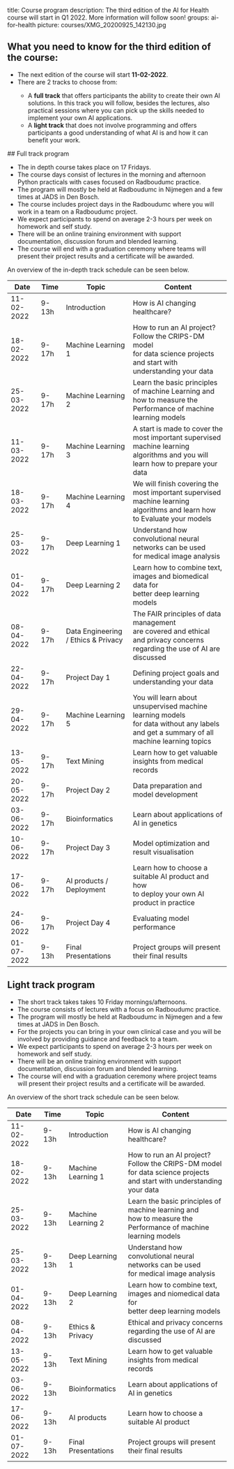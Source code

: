 title: Course program
description: The third edition of the AI for Health course will start in Q1 2022. More information will follow soon!
groups: ai-for-health
picture: courses/XMG_20200925_142130.jpg

## What you need to know for the third edition of the course:

<ul>
  <li>The next edition of the course will start <b>11-02-2022</b>.</li>
<li>There are 2 tracks to choose from: </li>
<ul>
  <li> A <b>full track</b> that offers participants the ability to create their own AI solutions. In this track you will follow, besides the lectures, also practical sessions where you can pick up the skills needed to implement your own AI applications.</li>
  <li> A <b>light track</b> that does not involve programming and offers participants a good understanding of what AI is and how it can benefit your work.</li>
</ul>
</ul>  
## Full track program
<ul>
<li>The in depth course takes place on 17 Fridays.
<li>The course days consist of lectures in the morning and afternoon Python practicals with cases focused on Radboudumc practice.</li>
<li>The program will mostly be held at Radboudumc in Nijmegen and a few times at JADS in Den Bosch.</li>
<li>The course includes project days in the Radboudumc where you will work in a team on a Radboudumc project.</li>
<li>We expect participants to spend on average 2-3 hours per week on homework and self study.</li>
<li>There will be an online training environment with support documentation, discussion forum and blended learning.</li>
<li>The course will end with a graduation ceremony where teams will present their project results and a certificate will be awarded.</li>
</ul>

<!---

- The course will be held on 18 Fridays, with different topics per day, starting in Q1 2022.
- The course days consist of lectures in the morning and afternoon practicals with cases focused on Radboudumc practice.
- The program for the 18 Fridays will mostly be held at Radboudumc in Nijmegen and a few times at JADS in Den Bosch.
- The course includes 4 project days in the Radboudumc where you will work in a team on a Radboudumc project.
- We expect participants to spend on average 2-3 hours per week on homework and self study.
- There will be an online training environment with support documentation, discussion forum and blended learning.
- The course will end with a graduation ceremony where teams will present their project results and a certificate will be awarded.
-->

An overview of the in-depth track schedule can be seen below.

| Date  | Time |  Topic  | Content |
| ----- | ------- | ------| ------ |
| 11-02-2022 | 9-13h | Introduction | How is AI changing healthcare? |
| 18-02-2022 | 9-17h | Machine Learning 1| How to run an AI project? Follow the CRIPS-DM model <br> for data science projects and start with understanding your data |
| 25-03-2022 | 9-17h | Machine Learning 2| Learn the basic principles of machine Learning and <br> how to measure the Performance of machine learning models |
| 11-03-2022 | 9-17h | Machine Learning 3| A start is made to cover the most important supervised <br> machine learning algorithms and you will learn how to prepare your data |
| 18-03-2022 | 9-17h | Machine Learning 4| We will finish covering the most important supervised <br> machine learning algorithms and learn how to Evaluate your models|
| 25-03-2022 | 9-17h | Deep Learning 1| Understand how convolutional neural networks can be used <br> for medical image analysis |
| 01-04-2022 | 9-17h | Deep Learning 2| Learn how to combine text, images and biomedical data for <br> better deep learning models |
| 08-04-2022 | 9-17h | Data Engineering / Ethics & Privacy | The FAIR principles of data management <br> are covered and ethical and privacy concerns regarding the use of AI are discussed |
| 22-04-2022 | 9-17h | Project Day 1 | Defining project goals and understanding your data |
| 29-04-2022 | 9-17h | Machine Learning 5| You will learn about unsupervised machine learning models <br>for data without any labels and get a summary of all machine learning topics |
| 13-05-2022 | 9-17h | Text Mining | Learn how to get valuable insights from medical records |
| 20-05-2022 | 9-17h | Project Day 2 | Data preparation and model development |
| 03-06-2022 | 9-17h | Bioinformatics | Learn about applications of AI in genetics |
| 10-06-2022 | 9-17h | Project Day 3 | Model optimization and result visualisation |
| 17-06-2022 | 9-17h | AI products / Deployment | Learn how to choose a suitable AI product and how <br> to deploy your own AI product in practice |
| 24-06-2022 | 9-17h | Project Day 4 | Evaluating model performance |
| 01-07-2022 | 9-13h | Final Presentations | Project groups will present their final results |

## Light track program

<ul>
<li>The short track takes takes 10 Friday mornings/afternoons.
<li>The course consists of lectures with a focus on Radboudumc practice.</li>
<li>The program will mostly be held at Radboudumc in Nijmegen and a few times at JADS in Den Bosch.</li>
<li>For the projects you can bring in your own clinical case and you will be involved by providing guidance and feedback to a team.</li>
<li>We expect participants to spend on average 2-3 hours per week on homework and self study.</li>
<li>There will be an online training environment with support documentation, discussion forum and blended learning.</li>
<li>The course will end with a graduation ceremony where project teams will present their project results and a certificate will be awarded.</li>
</ul>

An overview of the short track schedule can be seen below.
  
| Date  | Time |  Topic  | Content |
| ----- | ------- | ------| ------ |
| 11-02-2022 | 9-13h | Introduction | How is AI changing healthcare? | 
| 18-02-2022 | 9-13h | Machine Learning 1| How to run an AI project? Follow the CRIPS-DM model <br> for data science projects and start with understanding your data |
| 25-03-2022 | 9-13h | Machine Learning 2| Learn the basic principles of machine learning and <br> how to measure the Performance of machine learning models | 
| 25-03-2022 | 9-13h | Deep Learning 1| Understand how convolutional neural networks can be used <br> for medical image analysis |
| 01-04-2022 | 9-13h | Deep Learning 2| Learn how to combine text, images and niomedical data for <br> better deep learning models |
| 08-04-2022 | 9-13h | Ethics & Privacy | Ethical and privacy concerns regarding the use of AI are discussed |
| 13-05-2022 | 9-13h | Text Mining | Learn how to get valuable insights from medical records |
| 03-06-2022 | 9-13h | Bioinformatics |  Learn about applications of AI in genetics |
| 17-06-2022 | 9-13h | AI products | Learn how to choose a suitable AI product |
| 01-07-2022 | 9-13h | Final Presentations | Project groups will present their final results |

<!-- ## Teachers

***

### Joran Lokkerbol

Joran studied econometrics at the University of Amsterdam and in the following years specialized as a consultant in making economic models. Joran obtained his PhD in 2015 with the thesis Rationalization of Innovation: The role of health economic evaluation in improving the efficiency of mental health care at VU University.

Joran currently is Director of the Center for Economic Evaluation & Machine Learning and is also affiliated with the Methods & Statistics department at Utrecht University.
In his work he focuses on evaluating the cost-effectiveness of interventions in mental health care, developing prognostic models to facilitate personalized care and supporting healthcare institutions to work more data-driven.

In the AI for Health course he organizes the Machine Learning lectures, supervises the final projects and is coordinator of the course.

***

### Bram van Ginneken

Bram van Ginneken is Professor of Medical Image Analysis at Radboud University Medical Center and chairs the Diagnostic Image Analysis Group. He also works for Fraunhofer MEVIS in Bremen, Germany, and is a founder of Thirona, a company that develops software and provides services for medical image analysis. He studied Physics at Eindhoven University of Technology and Utrecht University. In 2001, he obtained his PhD at the Image Sciences Institute on Computer-Aided Diagnosis in Chest Radiography. He has (co-)authored over 250 publications in international journals. He is member of the Editorial Board of Medical Image Analysis. He pioneered the concept of challenges in medical image analysis.

For the AI for Health course he organizes the Deep Learning lectures, drawing from his broad experience in finding AI solutions for medical imaging problems. -->
